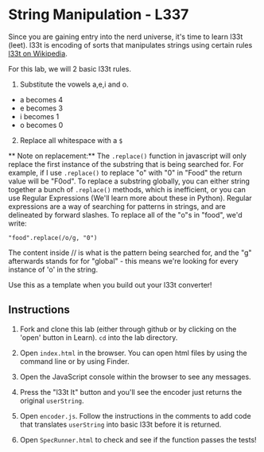 # String Manipulation - L337

Since you are gaining entry into the nerd universe, it's time to learn l33t (leet). l33t is encoding of sorts that manipulates strings using certain rules [l33t on Wikipedia](https://en.wikipedia.org/wiki/Leet).

For this lab, we will 2 basic l33t rules.

1. Substitute the vowels a,e,i and o.
 * a becomes 4
 * e becomes 3
 * i becomes 1
 * o becomes 0

2. Replace all whitespace with a `$`

 ** Note on replacement:** The `.replace()` function in javascript will only replace the first instance of the substring that is being searched for. For example, if I use `.replace()` to replace "o" with "0" in "Food" the return value will be "F0od". To replace a substring globally, you can either string together a bunch of `.replace()` methods, which is inefficient, or you can use Regular Expressions (We'll learn more about these in Python). Regular expressions are a way of searching for patterns in strings, and are delineated by forward slashes. To replace all of the "o"s in "food", we'd write:

 ```
 "food".replace(/o/g, "0")
 ```
The content inside // is what is the pattern being searched for, and the "g" afterwards stands for for "global" - this means we're looking for every instance of 'o' in the string.

Use this as a template when you build out your l33t converter!


## Instructions

1. Fork and clone this lab (either through github or by clicking on the 'open' button in Learn). `cd` into the lab directory.

2. Open `index.html` in the browser. You can open html files by using the command line or by using Finder.

3. Open the JavaScript console within the browser to see any messages.

4. Press the "l33t It" button and you'll see the encoder just returns the original `userString`.

5. Open `encoder.js`. Follow the instructions in the comments to add code that translates `userString` into basic l33t before it is returned.

6. Open `SpecRunner.html` to check and see if the function passes the tests!

